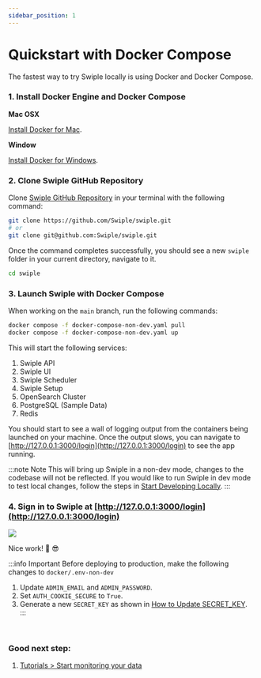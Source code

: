 ```yaml
---
sidebar_position: 1
---
```


# Quickstart with Docker Compose

The fastest way to try Swiple locally is using Docker and Docker Compose.

### 1. Install Docker Engine and Docker Compose
**Mac OSX**

[Install Docker for Mac](https://docs.docker.com/desktop/mac/install/).


**Window**

[Install Docker for Windows](https://docs.docker.com/desktop/windows/install/).

### 2. Clone Swiple GitHub Repository 
Clone [Swiple GitHub Repository](https://github.com/Swiple/swiple.git) in your terminal with the following command:

```bash
git clone https://github.com/Swiple/swiple.git
# or
git clone git@github.com:Swiple/swiple.git
```
Once the command completes successfully, you should see a new `swiple` folder in your current directory, navigate to it.

```bash
cd swiple
```

### 3. Launch Swiple with Docker Compose

When working on the `main` branch, run the following commands:

```bash
docker compose -f docker-compose-non-dev.yaml pull
docker compose -f docker-compose-non-dev.yaml up
```
This will start the following services:
1. Swiple API
2. Swiple UI
3. Swiple Scheduler
4. Swiple Setup
5. OpenSearch Cluster
6. PostgreSQL (Sample Data)
7. Redis

You should start to see a wall of logging output from the containers being launched on your machine. Once the output slows, you can navigate to [http://127.0.0.1:3000/login](http://127.0.0.1:3000/login) to see the app running.

:::note Note
This will bring up Swiple in a non-dev mode, changes to the codebase will not be reflected. If you would like to run Swiple in dev mode to test local changes, follow the steps in [Start Developing Locally](./start-developing).
:::

### 4. Sign in to Swiple at [http://127.0.0.1:3000/login](http://127.0.0.1:3000/login)
![](/img/login.png)

Nice work! 👏 😎

:::info Important
Before deploying to production, make the following changes to `docker/.env-non-dev` 

1. Update `ADMIN_EMAIL` and `ADMIN_PASSWORD`.
2. Set `AUTH_COOKIE_SECURE` to `True`.
3. Generate a new `SECRET_KEY` as shown in [How to Update SECRET_KEY](../how-to-guides/how-to-update-SECRET_KEY.md).  
:::

<br/>

### Good next step:
1. [Tutorials > Start monitoring your data](../tutorials/start-monitoring-your-data)
